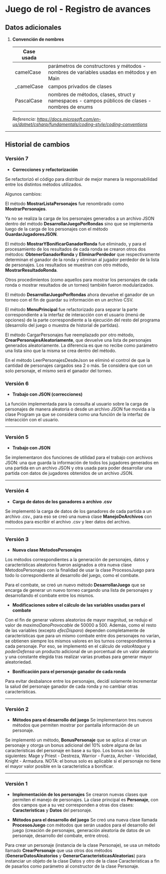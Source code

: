 # Juego de rol - Registro de avances

## Datos adicionales

1) **Convención de nombres**

    | Case usada |                                                                             |
    |-----------------------|-----------------------------------------------------------------------------|
    | camelCase             | parámetros de constructores y métodos - nombres de variables usadas en métodos y en Main                                       |
    | _camelCase            | campos privados de clases                                                   |
    | PascalCase            | nombres de métodos, clases, struct y namespaces - campos públicos de clases - nombres de enums |

    _Referencia: <https://docs.microsoft.com/en-us/dotnet/csharp/fundamentals/coding-style/coding-conventions>_

---

## Historial de cambios

### Versión 7

- **Correcciones y refactorización**

Se refactorizó el código para distribuir de mejor manera la responsabilidad entre los distintos métodos utilizados.

Algunos cambios:

El método **MostrarListaPersonajes** fue renombrado como **MostrarPersonajes**.

Ya no se realiza la carga de los personajes generados a un archivo JSON dentro del método **DesarrollarJuegoPorRondas** sino que se implementa luego de la carga de los personajes con el método **GuardarJugadoresJSON**.

El método **MostrarYBonificarGanadorRonda** fue eliminado, y para el procesamiento de los resultados de cada ronda se crearon otros dos métodos: **ObtenerGanadorRonda** y **EliminarPerdedor** que respectivamente determinan el ganador de la ronda y eliminan al jugador perdedor de la lista de personajes. Los resultados se muestran con otro método, **MostrarResultadoRonda**.

Otros procedimientos (como aquellos para mostrar los personajes de cada ronda o mostrar resultados de un torneo) también fueron modularizados.

El método **DesarrollarJuegoPorRondas** ahora devuelve el ganador de un torneo con el fin de guardar su información en un archivo CSV.

El método **MenuPrincipal** fue refactorizado para separar la parte correspondiente a la interfaz de interacción con el usuario (menú de opciones) de la parte correspondiente a la ejecución del resto del programa (desarrollo del juego o muestra de historial de partidas).

El método CargarPersonajes fue reemplazado por otro método, **CrearPersonajesAleatoriamente**, que devuelve una lista de personajes generados aleatoriamente. La diferencia es que no recibe como parámetro una lista sino que la misma se crea dentro del método.

En el método LeerPersonajesDesdeJson se eliminó el control de que la cantidad de personajes cargados sea 2 o más. Se considera que con un solo personaje, el mismo será el ganador del torneo.
### Versión 6

- **Trabajo con JSON (correcciones)**

La función implementada para la consulta al usuario sobre la carga de personajes de manera aleatoria o desde un archivo JSON fue movida a la clase Program ya que se considera como una función de la interfaz de interacción con el usuario.

---

### Versión 5

- **Trabajo con JSON**

Se implementaron dos funciones de utilidad para el trabajo con archivos JSON: una que guarda la información de todos los jugadores generados en una partida en un archivo JSON y otra usada para poder desarrollar una partida con datos de jugadores obtenidos de un archivo JSON.

---

### Versión 4

- **Carga de datos de los ganadores a archivo .csv**

Se implementó la carga de datos de los ganadores de cada partida a un archivo .csv., para eso se creó una nueva clase **ManejoDeArchivos** con métodos para escribir el archivo .csv y leer datos del archivo.

---

### Versión 3

- **Nueva clase MetodosPersonajes**

Los métodos correspondientes a la generación de personajes, datos y características aleatorios fueron asignados a otra nueva clase MetodosPersonajes con la finalidad de usar la clase ProcesosJuego para todo lo correspondiente al desarrollo del juego, como el combate.

Para el combate, se creó un nuevo método **DesarrollarJuego** que se encarga de generar un nuevo torneo cargando una lista de personajes y desarrollando el combate entre los mismos.

- **Modificaciones sobre el cálculo de las variables usadas para el combate**

Con el fin de generar valores aleatorios de mayor magnitud, se redujo el valor de _maximoDanoProvocable_ de 50000 a 500. Además, como el resto de las variables (excepto _efecDisparo_) dependen completamente de características que para un mismo combate entre dos personajes no varían, se obtienen siempre los mismos valores en los turnos correspondientes a cada personaje. Por eso, se implementó en el cálculo de _valorAtaque_ y _poderDefensa_ un producto adicional de un porcentual de un valor aleatorio y una constante elegida tras realizar varias pruebas para generar mayor aleatoriedad.

- **Bonificación para el personaje ganador de cada ronda**

Para evitar desbalance entre los personajes, decidí solamente incrementar la salud del personaje ganador de cada ronda y no cambiar otras características.

---

### Versión 2

- **Métodos para el desarrollo del juego**
Se implementaron tres nuevos métodos que permiten mostrar por pantalla información de un personaje.

Se implementó un método, **BonusPersonaje** que se aplica al crear un personaje y otorga un bonus adicional del 10% sobre alguna de las características del personaje en base a su tipo. Los bonus son los siguientes: Mage y Priest - Destreza, Warrior - Fuerza, Archer - Velocidad, Knight - Armadura. NOTA: el bonus solo es aplicable si el personaje no tiene el mayor valor posible en la caracteristica a bonificar.

---

### Versión 1

- **Implementación de los personajes**
Se crearon nuevas clases que permiten el manejo de personajes. La clase principal es **Personaje**, con dos campos que a su vez corresponden a otras dos clases: **Caracteristicas** y **Datos** del personaje.

- **Métodos para el desarrollo del juego**
Se creó una nueva clase llamada **ProcesosJuego** con métodos que serán usados para el desarrollo del juego (creación de personajes, generación aleatoria de datos de un personaje, desarrollo del combate, entre otros).

Para crear un personaje (instancia de la clase Personaje), se usa un método llamado **CrearPersonaje** que usa otros dos métodos (**GenerarDatosAleatorios** y **GenerarCaracteristicasAleatorias**) para instanciar un objeto de la clase Datos y otro de la clase Caracteristicas a fin de pasarlos como parámetro al constructor de la clase Personaje.
